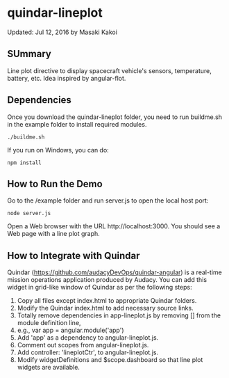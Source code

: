 # quindar-lineplot
Updated: Jul 12, 2016 by Masaki Kakoi

## SUmmary
Line plot directive to display spacecraft vehicle's sensors, temperature, battery, etc.  Idea inspired by angular-flot.

## Dependencies
Once you download the quindar-lineplot folder, you need to run buildme.sh in the example folder to install required modules. 

```
./buildme.sh
```

If you run on Windows, you can do:
```
npm install
```


## How to Run the Demo
Go to the /example folder and run server.js to open the local host port: 

```  
node server.js
```

Open a Web browser with the URL http://localhost:3000. You should see a Web page with a line plot graph.

## How to Integrate with Quindar
Quindar (https://github.com/audacyDevOps/quindar-angular) is a real-time mission operations application produced by Audacy. You can add this widget in grid-like window of Quindar as per the following steps:

1. Copy all files except index.html to appropriate Quindar folders.
1. Modify the Quindar index.html to add necessary source links.
1. Totally remove dependencies in app-lineplot.js by removing [] from the module definition line, 
  1. e.g., var app = angular.module('app')
1. Add 'app' as a dependency to angular-lineplot.js.
1. Comment out scopes from angular-lineplot.js.
1. Add controller: 'lineplotCtr', to angular-lineplot.js.
1. Modify widgetDefinitions and $scope.dashboard so that line plot widgets are available. 
